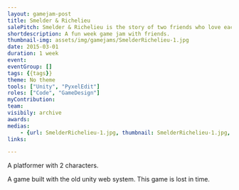```yaml
---
layout: gamejam-post
title: Smelder & Richelieu
salePitch: Smelder & Richelieu is the story of two friends who love each other very much. So much so, in fact, that they were magically transported out of their native habitat and into a strange world inside your computer…
shortdescription: A fun week game jam with friends.
thumbnail-img: assets/img/gamejams/SmelderRichelieu-1.jpg
date: 2015-03-01
duration: 1 week
event: 
eventGroup: []
tags: {{tags}}
theme: No theme
tools: ["Unity", "PyxelEdit"]
roles: ["Code", "GameDesign"]
myContribution: 
team: 
visibily: archive
awards: 
medias: 
    - {url: SmelderRichelieu-1.jpg, thumbnail: SmelderRichelieu-1.jpg, caption: "The character are hand drawn and it's model moved to animate."}
links: 

---
```

A platformer with 2 characters.

A game built with the old unity web system. This game is lost in time.